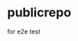 # publicrepo
for e2e test



































































































































































































































































































































































































































































































































































































































































































































































































































































































































































































































































































































































































































































































































































































































































































































































































































































































































































































































































































































































































































































































































































































































































































































































































































































































































































































































































































































































































































































































































































































































































































































































































































































































































































































































































































































































































































































































































































































































































































































































































































































































































































































































































































































































































































